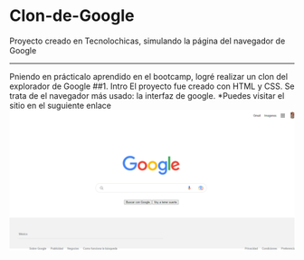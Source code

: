 # Clon-de-Google
Proyecto creado en Tecnolochicas, simulando la página del navegador de Google

*********
Pniendo en prácticalo aprendido en el bootcamp, logré realizar un clon del explorador de Google
##1. Intro
El proyecto fue creado con HTML y CSS. Se trata de el navegador más usado: la interfaz de google.
*Puedes visitar el sitio en el suguiente enlace
![alt text](imagenes/Imagen1.PNG)
